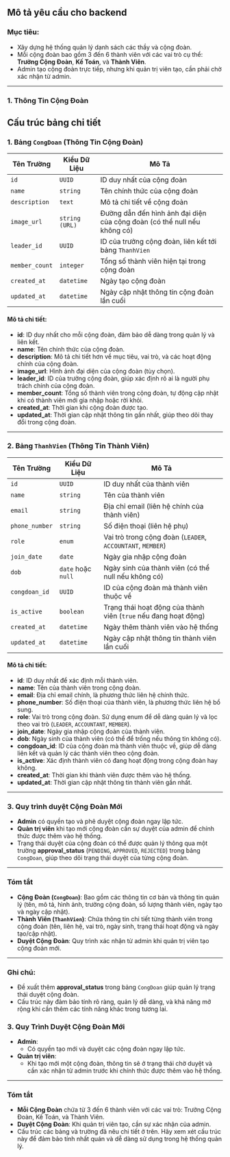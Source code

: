 ## Mô tả yêu cầu cho backend

### Mục tiêu:
- Xây dựng hệ thống quản lý danh sách các thầy và cộng đoàn.
- Mỗi cộng đoàn bao gồm 3 đến 6 thành viên với các vai trò cụ thể: **Trưởng Cộng Đoàn**, **Kế Toán**, và **Thành Viên**.
- Admin tạo cộng đoàn trực tiếp, nhưng khi quản trị viên tạo, cần phải chờ xác nhận từ admin.

---

### 1. **Thông Tin Cộng Đoàn**

## Cấu trúc bảng chi tiết

### 1. **Bảng `CongDoan` (Thông Tin Cộng Đoàn)**

| Tên Trường    | Kiểu Dữ Liệu     | Mô Tả                                              |
|---------------|------------------|----------------------------------------------------|
| `id`          | `UUID`           | ID duy nhất của cộng đoàn                          |
| `name`        | `string`         | Tên chính thức của cộng đoàn                       |
| `description` | `text`           | Mô tả chi tiết về cộng đoàn                        |
| `image_url`   | `string (URL)`   | Đường dẫn đến hình ảnh đại diện của cộng đoàn (có thể null nếu không có) |
| `leader_id`   | `UUID`           | ID của trưởng cộng đoàn, liên kết tới bảng `ThanhVien` |
| `member_count`| `integer`        | Tổng số thành viên hiện tại trong cộng đoàn        |
| `created_at`  | `datetime`       | Ngày tạo cộng đoàn                                 |
| `updated_at`  | `datetime`       | Ngày cập nhật thông tin cộng đoàn lần cuối         |

#### Mô tả chi tiết:
- **id**: ID duy nhất cho mỗi cộng đoàn, đảm bảo dễ dàng trong quản lý và liên kết.
- **name**: Tên chính thức của cộng đoàn.
- **description**: Mô tả chi tiết hơn về mục tiêu, vai trò, và các hoạt động chính của cộng đoàn.
- **image_url**: Hình ảnh đại diện của cộng đoàn (tùy chọn).
- **leader_id**: ID của trưởng cộng đoàn, giúp xác định rõ ai là người phụ trách chính của cộng đoàn.
- **member_count**: Tổng số thành viên trong cộng đoàn, tự động cập nhật khi có thành viên mới gia nhập hoặc rời khỏi.
- **created_at**: Thời gian khi cộng đoàn được tạo.
- **updated_at**: Thời gian cập nhật thông tin gần nhất, giúp theo dõi thay đổi trong cộng đoàn.

---

### 2. **Bảng `ThanhVien` (Thông Tin Thành Viên)**

| Tên Trường       | Kiểu Dữ Liệu     | Mô Tả                                              |
|------------------|------------------|----------------------------------------------------|
| `id`            | `UUID`           | ID duy nhất của thành viên                         |
| `name`          | `string`         | Tên của thành viên                                 |
| `email`         | `string`         | Địa chỉ email (liên hệ chính của thành viên)       |
| `phone_number`  | `string`         | Số điện thoại (liên hệ phụ)                         |
| `role`          | `enum`           | Vai trò trong cộng đoàn (`LEADER`, `ACCOUNTANT`, `MEMBER`) |
| `join_date`     | `date`           | Ngày gia nhập cộng đoàn                            |
| `dob`           | `date` hoặc `null`| Ngày sinh của thành viên (có thể null nếu không có)|
| `congdoan_id`   | `UUID`           | ID của cộng đoàn mà thành viên thuộc về            |
| `is_active`     | `boolean`        | Trạng thái hoạt động của thành viên (`true` nếu đang hoạt động) |
| `created_at`    | `datetime`       | Ngày thêm thành viên vào hệ thống                  |
| `updated_at`    | `datetime`       | Ngày cập nhật thông tin thành viên lần cuối        |

#### Mô tả chi tiết:
- **id**: ID duy nhất để xác định mỗi thành viên.
- **name**: Tên của thành viên trong cộng đoàn.
- **email**: Địa chỉ email chính, là phương thức liên hệ chính thức.
- **phone_number**: Số điện thoại của thành viên, là phương thức liên hệ bổ sung.
- **role**: Vai trò trong cộng đoàn. Sử dụng enum để dễ dàng quản lý và lọc theo vai trò (`LEADER`, `ACCOUNTANT`, `MEMBER`).
- **join_date**: Ngày gia nhập cộng đoàn của thành viên.
- **dob**: Ngày sinh của thành viên (có thể để trống nếu thông tin không có).
- **congdoan_id**: ID của cộng đoàn mà thành viên thuộc về, giúp dễ dàng liên kết và quản lý các thành viên theo cộng đoàn.
- **is_active**: Xác định thành viên có đang hoạt động trong cộng đoàn hay không.
- **created_at**: Thời gian khi thành viên được thêm vào hệ thống.
- **updated_at**: Thời gian cập nhật thông tin thành viên gần nhất.

---

### 3. **Quy trình duyệt Cộng Đoàn Mới**

- **Admin** có quyền tạo và phê duyệt cộng đoàn ngay lập tức.
- **Quản trị viên** khi tạo mới cộng đoàn cần sự duyệt của admin để chính thức được thêm vào hệ thống.
- Trạng thái duyệt của cộng đoàn có thể được quản lý thông qua một trường **approval_status** (`PENDING`, `APPROVED`, `REJECTED`) trong bảng `CongDoan`, giúp theo dõi trạng thái duyệt của từng cộng đoàn.

---

### Tóm tắt

- **Cộng Đoàn (`CongDoan`)**: Bao gồm các thông tin cơ bản và thông tin quản lý (tên, mô tả, hình ảnh, trưởng cộng đoàn, số lượng thành viên, ngày tạo và ngày cập nhật).
- **Thành Viên (`ThanhVien`)**: Chứa thông tin chi tiết từng thành viên trong cộng đoàn (tên, liên hệ, vai trò, ngày sinh, trạng thái hoạt động và ngày tạo/cập nhật).
- **Duyệt Cộng Đoàn**: Quy trình xác nhận từ admin khi quản trị viên tạo cộng đoàn mới.

--- 

### Ghi chú:
- Đề xuất thêm **approval_status** trong bảng `CongDoan` giúp quản lý trạng thái duyệt cộng đoàn. 
- Cấu trúc này đảm bảo tính rõ ràng, quản lý dễ dàng, và khả năng mở rộng khi cần thêm các tính năng khác trong tương lai. 

### 3. **Quy Trình Duyệt Cộng Đoàn Mới**

- **Admin**:
  - Có quyền tạo mới và duyệt các cộng đoàn ngay lập tức.
- **Quản trị viên**:
  - Khi tạo mới một cộng đoàn, thông tin sẽ ở trạng thái chờ duyệt và cần xác nhận từ admin trước khi chính thức được thêm vào hệ thống.

---

### Tóm tắt

- **Mỗi Cộng Đoàn** chứa từ 3 đến 6 thành viên với các vai trò: Trưởng Cộng Đoàn, Kế Toán, và Thành Viên.
- **Duyệt Cộng Đoàn**: Khi quản trị viên tạo, cần sự xác nhận của admin.
- Cấu trúc các bảng và trường đã nêu chi tiết ở trên. Hãy xem xét cấu trúc này để đảm bảo tính nhất quán và dễ dàng sử dụng trong hệ thống quản lý.
